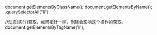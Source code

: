 document.getElementsByClassName();
document.getElementsByName();
.querySelectorAll("li")





//动态(实时)获取，如同指针一样，删除会影响这个操作的获取。
document.getElementsByTagName('li');